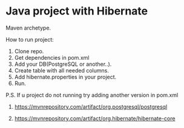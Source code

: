 <h1>Java project with Hibernate</h1>

Maven archetype.

How to run project:

1. Clone repo.
2. Get dependencies in pom.xml
3. Add your DB(PostgreSQL or another..).
4. Create table with all needed columns.
5. Add hibernate.properties in your project.
6. Run.

P.S. If u project do not running try adding another version  in pom.xml

1. https://mvnrepository.com/artifact/org.postgresql/postgresql

2. https://mvnrepository.com/artifact/org.hibernate/hibernate-core
